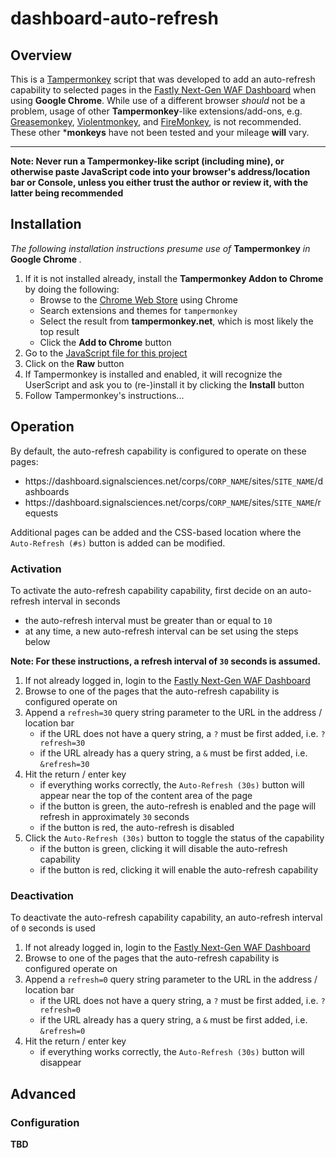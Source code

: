 # dashboard-auto-refresh

## Overview
This is a [Tampermonkey](https://tampermonkey.net/) script that was developed to add an auto-refresh capability to selected pages in the [Fastly Next-Gen WAF Dashboard](https://dashboard.signalsciences.net/) when using **Google Chrome**.
While use of a different browser *should* not be a problem, usage of other **Tampermonkey**-like extensions/add-ons,
e.g. [Greasemonkey](https://www.greasespot.net/), [Violentmonkey](https://violentmonkey.github.io/), and [FireMonkey](https://addons.mozilla.org/en-US/firefox/addon/firemonkey/),
is not recommended.
These other ***monkeys** have not been tested and your mileage **will** vary.

---
**Note: Never run a Tampermonkey-like script (including mine), or otherwise paste JavaScript code into your browser's address/location bar or Console, unless you either trust the author or review it, with the latter being recommended**


## Installation
*The following installation instructions presume use of* **Tampermonkey** *in* **Google Chrome** *.*

1. If it is not installed already, install the **Tampermonkey Addon to Chrome** by doing the following:
    * Browse to the [Chrome Web Store](https://chromewebstore.google.com/) using Chrome
    * Search extensions and themes for `tampermonkey`
    * Select the result from **tampermonkey.net**, which is most likely the top result
    * Click the **Add to Chrome** button
2. Go to the [JavaScript file for this project](https://github.com/minus27/dashboard-auto-refresh/blob/master/SigSci-Dashboard-Auto-Refresh.user.js)
3. Click on the **Raw** button
4. If Tampermonkey is installed and enabled, it will recognize the UserScript and ask you to (re-)install it by clicking the **Install** button
5. Follow Tampermonkey's instructions...

## Operation
By default, the auto-refresh capability is configured to operate on these pages:
* https://<area>dashboard.signalsciences.net/corps/`CORP_NAME`/sites/`SITE_NAME`/dashboards
* https://<area>dashboard.signalsciences.net/corps/`CORP_NAME`/sites/`SITE_NAME`/requests

Additional pages can be added and the CSS-based location where the `Auto-Refresh (#s)` button is added can be modified.
### Activation
To activate the auto-refresh capability capability, first decide on an auto-refresh interval in seconds

* the auto-refresh interval must be greater than or equal to `10`
* at any time, a new auto-refresh interval can be set using the steps below

**Note: For these instructions, a refresh interval of `30` seconds is assumed.**

1. If not already logged in, login to the [Fastly Next-Gen WAF Dashboard](https://dashboard.signalsciences.net/)
1. Browse to one of the pages that the auto-refresh capability is configured operate on
1. Append a `refresh=30` query string parameter to the URL in the address / location bar
    * if the URL does not have a query string, a `?` must be first added, i.e. `?refresh=30`
    * if the URL already has a query string, a `&` must be first added, i.e. `&refresh=30`
1. Hit the return / enter key
    * if everything works correctly, the `Auto-Refresh (30s)` button will appear near the top of the content area of the page
    * if the button is green, the auto-refresh is enabled and the page will refresh in approximately `30` seconds
    * if the button is red, the auto-refresh is disabled
1. Click the `Auto-Refresh (30s)` button to toggle the status of the capability
    * if the button is green, clicking it will disable the auto-refresh capability
    * if the button is red, clicking it will enable the auto-refresh capability


### Deactivation
To deactivate the auto-refresh capability capability, an auto-refresh interval of `0` seconds is used

1. If not already logged in, login to the [Fastly Next-Gen WAF Dashboard](https://dashboard.signalsciences.net/)
1. Browse to one of the pages that the auto-refresh capability is configured operate on
1. Append a `refresh=0` query string parameter to the URL in the address / location bar
    * if the URL does not have a query string, a `?` must be first added, i.e. `?refresh=0`
    * if the URL already has a query string, a `&` must be first added, i.e. `&refresh=0`
1. Hit the return / enter key
    * if everything works correctly, the `Auto-Refresh (30s)` button will disappear

## Advanced

### Configuration
**TBD**
